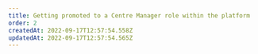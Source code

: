 ```yaml
---
title: Getting promoted to a Centre Manager role within the platform 
order: 2
createdAt: 2022-09-17T12:57:54.558Z
updatedAt: 2022-09-17T12:57:54.565Z
---
```

